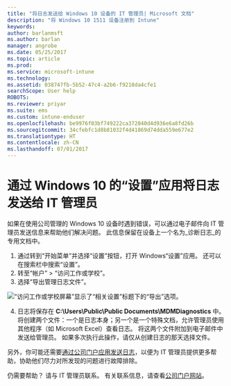 ```yaml
---
title: "将日志发送给 Windows 10 设备的 IT 管理员| Microsoft 文档"
description: "将 Windows 10 1511 设备注册到 Intune"
keywords: 
author: barlanmsft
ms.author: barlan
manager: angrobe
ms.date: 05/25/2017
ms.topic: article
ms.prod: 
ms.service: microsoft-intune
ms.technology: 
ms.assetid: 038747fb-5b52-47c4-a2b6-f9218da4cfe1
searchScope: User help
ROBOTS: 
ms.reviewer: priyar
ms.suite: ems
ms.custom: intune-enduser
ms.openlocfilehash: be9976f03bf749222ca372040d4d936e6a8fd26b
ms.sourcegitcommit: 34cfebfc1d8b81032f4d41869d74dda559e677e2
ms.translationtype: HT
ms.contentlocale: zh-CN
ms.lasthandoff: 07/01/2017
---
```

# <a name="send-logs-to-your-it-admin-from-the-settings-app-for-windows-10"></a>通过 Windows 10 的“设置”应用将日志发送给 IT 管理员

如果在使用公司管理的 Windows 10 设备时遇到错误，可以通过电子邮件向 IT 管理员发送信息来帮助他们解决问题。 此信息保留在设备上一个名为_诊断日志_的专用文档中。

1.  通过转到“开始菜单”并选择“设置”按钮，打开 Windows“设置”应用。 还可以在搜索栏中搜索“设置”。
2.  转至“帐户” > “访问工作或学校”。
3.  选择“导出管理日志文件”。

  ![“访问工作或学校屏幕”显示了“相关设置”标题下的“导出”选项。](./media/w10-export-logs.png)

4. 日志将保存在 **C:\Users\Public\Public Documents\MDMDiagnostics** 中。 将创建两个文件：一个是日志本身；另一个是一个特殊文档，允许管理员使用其他程序（如 Microsoft Excel）查看日志。 将这两个文件附加到电子邮件中发送给管理员。 如果多次执行此操作，请仅从创建日志的那天选择文件。 

另外，你可能还需要[通过公司门户应用发送日志](send-logs-to-your-it-admin-cp-windows.md)，以便为 IT 管理员提供更多帮助，协助他们尽力对所发现的问题进行故障排除。 

仍需要帮助？ 请与 IT 管理员联系。 有关联系信息，请查看[公司门户网站](http://portal.manage.microsoft.com)。
